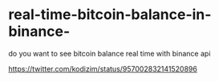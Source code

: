 # real-time-bitcoin-balance-in-binance-
do you want to see bitcoin balance real time with binance api 

https://twitter.com/kodizim/status/957002832141520896
